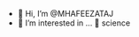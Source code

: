- 👋 Hi, I’m @MHAFEEZATAJ
- 👀 I’m interested in ... :rocket: science


<!---
MHAFEEZATAJ/MHAFEEZATAJ is a ✨ special ✨ repository because its `README.md` (this file) appears on your GitHub profile.
You can click the Preview link to take a look at your changes.
--->
